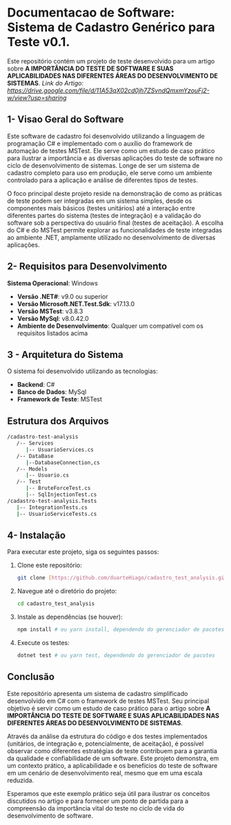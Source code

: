 # Documentacao de Software: Sistema de Cadastro Genérico para Teste v0.1.

Este repositório contém um projeto de teste desenvolvido para um artigo sobre **A IMPORTÂNCIA DO TESTE DE SOFTWARE E SUAS APLICABILIDADES NAS DIFERENTES ÁREAS DO DESENVOLVIMENTO DE SISTEMAS**.
*Link do Artigo: https://drive.google.com/file/d/11A53qX02cd0jh7ZSvndQmxmYzouFj2-w/view?usp=sharing*

## 1- Visao Geral do Software

Este software de cadastro foi desenvolvido utilizando a linguagem de programação C# e implementado com o auxílio do framework de automação de testes MSTest. Ele serve como um estudo de caso prático para ilustrar a importância e as diversas aplicações do teste de software no ciclo de desenvolvimento de sistemas. Longe de ser um sistema de cadastro completo para uso em produção, ele serve como um ambiente controlado para a aplicação e análise de diferentes tipos de testes.

O foco principal deste projeto reside na demonstração de como as práticas de teste podem ser integradas em um sistema simples, desde os componentes mais básicos (testes unitários) até a interação entre diferentes partes do sistema (testes de integração) e a validação do software sob a perspectiva do usuário final (testes de aceitação). A escolha do C# e do MSTest permite explorar as funcionalidades de teste integradas ao ambiente .NET, amplamente utilizado no desenvolvimento de diversas aplicações.

## 2- Requisitos para Desenvolvimento

 **Sistema Operacional**: Windows
- **Versão .NET#**: v9.0 ou superior
- **Versão Microsoft.NET.Test.Sdk**: v17.13.0
- **Versão MSTest**: v3.8.3
- **Versão MySql**: v8.0.42.0
- **Ambiente de Desenvolvimento**: Qualquer um compatível com os requisitos listados acima

## **3 - Arquitetura do Sistema**

O sistema foi desenvolvido utilizando as tecnologias:

- **Backend**: C#
- **Banco de Dados**: MySql
- **Framework de Teste**: MSTest

## Estrutura dos Arquivos

```bash
/cadastro-test-analysis
   /-- Services
      |-- UsuarioServices.cs
   /-- DataBase
      |--DatabaseConnection,cs
   /-- Models
      |-- Usuario.cs
   /-- Test
      |-- BruteForceTest.cs
      |-- SqlInjectionTest.cs
/cadastro-test-analysis.Tests
   |-- IntegrationTests.cs
   |-- UsuarioServiceTests.cs
```


## 4- Instalação

Para executar este projeto, siga os seguintes passos:

1. Clone este repositório:
   ```bash
   git clone [https://github.com/duarteHiago/cadastro_test_analysis.git](https://github.com/duarteHiago/cadastro_test_analysis.git)
   ```
2. Navegue até o diretório do projeto:
   ```bash
   cd cadastro_test_analysis
   ```
3. Instale as dependências (se houver):
   ```bash
   npm install # ou yarn install, dependendo do gerenciador de pacotes
   ```
4. Execute os testes:
   ```bash
   dotnet test # ou yarn test, dependendo do gerenciador de pacotes
   ```

## Conclusão

Este repositório apresenta um sistema de cadastro simplificado desenvolvido em C# com o framework de testes MSTest. Seu principal objetivo é servir como um estudo de caso prático para o artigo sobre **A IMPORTÂNCIA DO TESTE DE SOFTWARE E SUAS APLICABILIDADES NAS DIFERENTES ÁREAS DO DESENVOLVIMENTO DE SISTEMAS**.

Através da análise da estrutura do código e dos testes implementados (unitários, de integração e, potencialmente, de aceitação), é possível observar como diferentes estratégias de teste contribuem para a garantia da qualidade e confiabilidade de um software. Este projeto demonstra, em um contexto prático, a aplicabilidade e os benefícios do teste de software em um cenário de desenvolvimento real, mesmo que em uma escala reduzida.

Esperamos que este exemplo prático seja útil para ilustrar os conceitos discutidos no artigo e para fornecer um ponto de partida para a compreensão da importância vital do teste no ciclo de vida do desenvolvimento de software.
